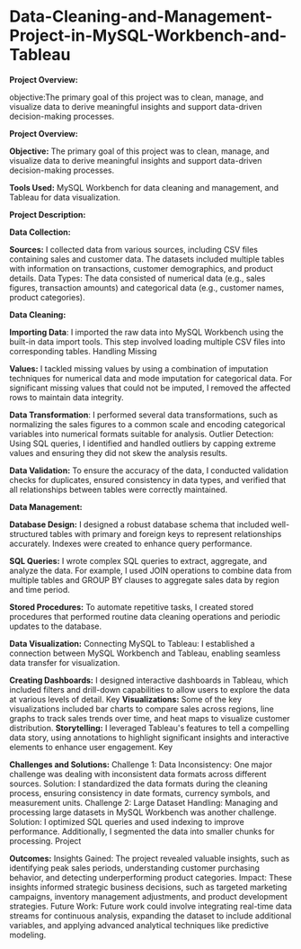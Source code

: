 # Data-Cleaning-and-Management-Project-in-MySQL-Workbench-and-Tableau

**Project Overview:**

objective:The primary goal of this project was to clean, manage, and visualize data to derive meaningful insights and support data-driven decision-making processes. 

**Project Overview:**

**Objective:** The primary goal of this project was to clean, manage, and visualize data to derive meaningful insights and support data-driven decision-making processes.

**Tools Used:** MySQL Workbench for data cleaning and management, and Tableau for data visualization. 

**Project Description:** 

**Data Collection:**  

**Sources:** I collected data from various sources, including CSV files containing sales and customer data. The datasets included multiple tables with information on transactions, customer demographics, and product details. Data Types: The data consisted of numerical data (e.g., sales figures, transaction amounts) and categorical data (e.g., customer names, product categories). 

**Data Cleaning:** 

**Importing Data**: I imported the raw data into MySQL Workbench using the built-in data import tools. This step involved loading multiple CSV files into corresponding tables. Handling Missing 

**Values:** I tackled missing values by using a combination of imputation techniques for numerical data and mode imputation for categorical data. For significant missing values that could not be imputed, I removed the affected rows to maintain data integrity. 

**Data Transformation**: I performed several data transformations, such as normalizing the sales figures to a common scale and encoding categorical variables into numerical formats suitable for analysis. Outlier Detection: Using SQL queries, I identified and handled outliers by capping extreme values and ensuring they did not skew the analysis results. 

**Data Validation:** To ensure the accuracy of the data, I conducted validation checks for duplicates, ensured consistency in data types, and verified that all relationships between tables were correctly maintained. 

**Data Management:** 

**Database Design:** I designed a robust database schema that included well-structured tables with primary and foreign keys to represent relationships accurately. Indexes were created to enhance query performance. 

**SQL Queries:** I wrote complex SQL queries to extract, aggregate, and analyze the data. For example, I used JOIN operations to combine data from multiple tables and GROUP BY clauses to aggregate sales data by region and time period.

**Stored Procedures:** To automate repetitive tasks, I created stored procedures that performed routine data cleaning operations and periodic updates to the database. 

**Data Visualization:**  Connecting MySQL to Tableau: I established a connection between MySQL Workbench and Tableau, enabling seamless data transfer for visualization. 

**Creating Dashboards:** I designed interactive dashboards in Tableau, which included filters and drill-down capabilities to allow users to explore the data at various levels of detail. Key **Visualizations:** Some of the key visualizations included bar charts to compare sales across regions, line graphs to track sales trends over time, and heat maps to visualize customer distribution.
**Storytelling:** I leveraged Tableau's features to tell a compelling data story, using annotations to highlight significant insights and interactive elements to enhance user engagement. Key 

**Challenges and Solutions:** Challenge 1: Data Inconsistency: One major challenge was dealing with inconsistent data formats across different sources.  Solution: I standardized the data formats during the cleaning process, ensuring consistency in date formats, currency symbols, and measurement units. Challenge 2: Large Dataset Handling: Managing and processing large datasets in MySQL Workbench was another challenge.  Solution: I optimized SQL queries and used indexing to improve performance. Additionally, I segmented the data into smaller chunks for processing. Project 

**Outcomes:** Insights Gained: The project revealed valuable insights, such as identifying peak sales periods, understanding customer purchasing behavior, and detecting underperforming product categories. Impact: These insights informed strategic business decisions, such as targeted marketing campaigns, inventory management adjustments, and product development strategies. Future Work: Future work could involve integrating real-time data streams for continuous analysis, expanding the dataset to include additional variables, and applying advanced analytical techniques like predictive modeling. 
